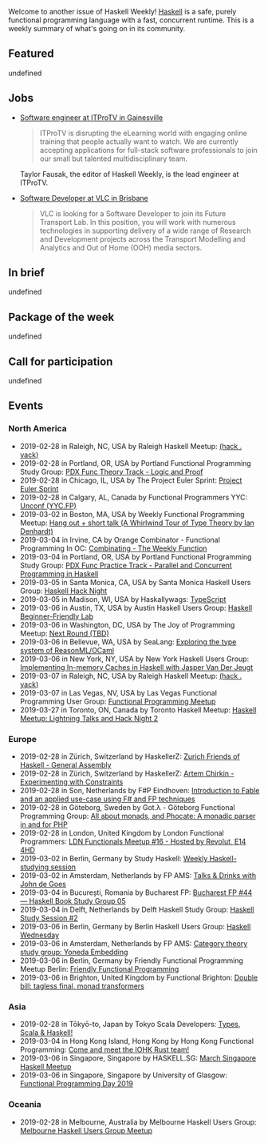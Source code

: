 <!-- 2019-02-28 unpublished -->

Welcome to another issue of Haskell Weekly!
[Haskell](https://www.haskell.org) is a safe, purely functional programming language with a fast, concurrent runtime.
This is a weekly summary of what's going on in its community.

## Featured

undefined

## Jobs

-   [Software engineer at ITProTV in Gainesville](https://www.linkedin.com/jobs/view/1104480045/)

    > ITProTV is disrupting the eLearning world with engaging online training that people actually want to watch. We are currently accepting applications for full-stack software professionals to join our small but talented multidisciplinary team.

    Taylor Fausak, the editor of Haskell Weekly, is the lead engineer at ITProTV.

-   [Software Developer at VLC in Brisbane](https://vlc.bamboohr.com/jobs/view.php?id=41)

    > VLC is looking for a Software Developer to join its Future Transport Lab. In this position, you will work with numerous technologies in supporting delivery of a wide range of Research and Development projects across the Transport Modelling and Analytics and Out of Home (OOH) media sectors.  

## In brief

undefined

## Package of the week

undefined

## Call for participation

undefined

## Events

### North America

- 2019-02-28 in Raleigh, NC, USA by Raleigh Haskell Meetup: [(hack . yack)](https://www.meetup.com/Raleigh-Haskell-Meetup/events/nsfsnqyzdblc/)
- 2019-02-28 in Portland, OR, USA by Portland Functional Programming Study Group: [PDX Func Theory Track - Logic and Proof](https://www.meetup.com/Portland-Functional-Programming-Study-Group/events/mpwwbqyzdbkc/)
- 2019-02-28 in Chicago, IL, USA by The Project Euler Sprint: [Project Euler Sprint](https://www.meetup.com/Project-Euler-Sprint/events/ngwzxmyzdblc/)
- 2019-02-28 in Calgary, AL, Canada by Functional Programmers YYC: [Unconf (YYC.FP)](https://www.meetup.com/Functional-Programmers-YYC/events/tqfjpqyzdbsb/)
- 2019-03-02 in Boston, MA, USA by Weekly Functional Programming Meetup: [Hang out + short talk (A Whirlwind Tour of Type Theory by Ian Denhardt)](https://www.meetup.com/Weekly-Functional-Programming-Meetup/events/vdlnqpyzfbdb/)
- 2019-03-04 in Irvine, CA by Orange Combinator - Functional Programming In OC: [Combinating - The Weekly Function](https://www.meetup.com/orange-combinator/events/lxvjrpyzfbgb/)
- 2019-03-04 in Portland, OR, USA by Portland Functional Programming Study Group: [PDX Func Practice Track - Parallel and Concurrent Programming in Haskell](https://www.meetup.com/Portland-Functional-Programming-Study-Group/events/rtfghqyzfbgb/)
- 2019-03-05 in Santa Monica, CA, USA by Santa Monica Haskell Users Group: [Haskell Hack Night](https://www.meetup.com/santa-monica-haskell/events/259283993/)
- 2019-03-05 in Madison, WI, USA by Haskallywags: [TypeScript](https://www.meetup.com/Haskallywags/events/258731416/)
- 2019-03-06 in Austin, TX, USA by Austin Haskell Users Group: [Haskell Beginner-Friendly Lab](https://www.meetup.com/ATX-Haskell/events/dsldppyzfbjb/)
- 2019-03-06 in Washington, DC, USA by The Joy of Programming Meetup: [Next Round (TBD)](https://www.meetup.com/Joy-of-Programming-DC/events/xpnxbpyzfbjb/)
- 2019-03-06 in Bellevue, WA, USA by SeaLang: [Exploring the type system of ReasonML/OCaml](https://www.meetup.com/SeaLang/events/255357257/)
- 2019-03-06 in New York, NY, USA by New York Haskell Users Group: [Implementing In-memory Caches in Haskell with Jasper Van Der Jeugt](https://www.meetup.com/NY-Haskell/events/259189477/)
- 2019-03-07 in Raleigh, NC, USA by Raleigh Haskell Meetup: [(hack . yack)](https://www.meetup.com/Raleigh-Haskell-Meetup/events/nsfsnqyzfbkb/)
- 2019-03-07 in Las Vegas, NV, USA by Las Vegas Functional Programming User Group: [Functional Programming Meetup](https://www.meetup.com/las-vegas-functional-programming/events/jkznkqyzfbkb/)
- 2019-03-27 in Toronto, ON, Canada by Toronto Haskell Meetup: [Haskell Meetup: Lightning Talks and Hack Night 2](https://www.meetup.com/meetup-group-evRITRtT/events/259124679/)

### Europe

- 2019-02-28 in Zürich, Switzerland by HaskellerZ: [Zurich Friends of Haskell - General Assembly](https://www.meetup.com/HaskellerZ/events/258665750/)
- 2019-02-28 in Zürich, Switzerland by HaskellerZ: [Artem Chirkin - Experimenting with Constraints](https://www.meetup.com/HaskellerZ/events/258850066/)
- 2019-02-28 in Son, Netherlands by F#P Eindhoven: [Introduction to Fable and an applied use-case using F# and FP techniques](https://www.meetup.com/F-P-Eindhoven/events/258893932/)
- 2019-02-28 in Göteborg, Sweden by Got.λ - Göteborg Functional Programming Group: [All about monads, and Phocate: A monadic parser in and for PHP](https://www.meetup.com/got-lambda/events/258446674/)
- 2019-02-28 in London, United Kingdom by London Functional Programmers: [LDN Functionals Meetup #16 - Hosted by Revolut, E14 4HD ](https://www.meetup.com/London-Functionals/events/258555586/)
- 2019-03-02 in Berlin, Germany by Study Haskell: [Weekly Haskell-studying session](https://www.meetup.com/Study-Haskell/events/gwtsqqyzfbdb/)
- 2019-03-02 in Amsterdam, Netherlands by FP AMS: [Talks & Drinks with John de Goes](https://www.meetup.com/fp-ams/events/258492088/)
- 2019-03-04 in București, Romania by Bucharest FP: [Bucharest FP #44 — Haskell Book Study Group 05](https://www.meetup.com/bucharestfp/events/259325521/)
- 2019-03-04 in Delft, Netherlands by Delft Haskell Study Group: [Haskell Study Session #2](https://www.meetup.com/Delft-Haskell-Study-Group/events/259291636/)
- 2019-03-06 in Berlin, Germany by Berlin Haskell Users Group: [Haskell Wednesday](https://www.meetup.com/berlinhug/events/pvpwqpyzfbjb/)
- 2019-03-06 in Amsterdam, Netherlands by FP AMS: [Category theory study group: Yoneda Embedding](https://www.meetup.com/fp-ams/events/258696139/)
- 2019-03-06 in Berlin, Germany by Friendly Functional Programming Meetup Berlin: [Friendly Functional Programming](https://www.meetup.com/Friendly-Functional-Programming-Meetup-Berlin/events/wtnkmqyzfbjb/)
- 2019-03-06 in Brighton, United Kingdom by Functional Brighton: [Double bill: tagless final, monad transformers](https://www.meetup.com/Functional-Brighton/events/258704210/)

### Asia

- 2019-02-28 in Tōkyō-to, Japan by Tokyo Scala Developers: [Types, Scala & Haskell!](https://www.meetup.com/Tokyo-Scala-Developers/events/258586177/)
- 2019-03-04 in Hong Kong Island, Hong Kong by Hong Kong Functional Programming: [Come and meet the IOHK Rust team!](https://www.meetup.com/HK-Functional-programming/events/259326860/)
- 2019-03-06 in Singapore, Singapore by HASKELL.SG: [March Singapore Haskell Meetup](https://www.meetup.com/HASKELL-SG/events/258491197/)
- 2019-03-06 in Singapore, Singapore by University of Glasgow: [Functional Programming Day 2019](https://www.facebook.com/UoGSingapore/photos/a.368638043207103/2523953804342172/)

### Oceania

- 2019-02-28 in Melbourne, Australia by Melbourne Haskell Users Group: [Melbourne Haskell Users Group Meetup](https://www.meetup.com/Melbourne-Haskell-Users-Group/events/qfptslyzdblc/)

